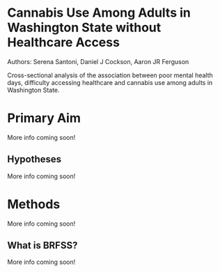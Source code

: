 # Cannabis Use Among Adults in Washington State without Healthcare Access
Authors: Serena Santoni, Daniel J Cockson, Aaron JR Ferguson

Cross-sectional analysis of the association between poor mental health days, difficulty accessing healthcare and cannabis use among adults in Washington State.

# Primary Aim
More info coming soon!

## Hypotheses
More info coming soon!


# Methods
More info coming soon!


## What is BRFSS?

More info coming soon!

